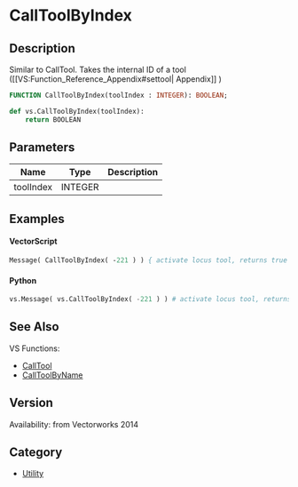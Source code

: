 # CallToolByIndex

## Description
Similar to CallTool. Takes the internal ID of a tool ([[VS:Function_Reference_Appendix#settool| Appendix]] )

```pascal
FUNCTION CallToolByIndex(toolIndex : INTEGER): BOOLEAN;
```

```python
def vs.CallToolByIndex(toolIndex):
    return BOOLEAN
```

## Parameters
|Name|Type|Description|
|---|---|---|
|toolIndex|INTEGER|   |

## Examples
#### VectorScript ####
```pascal
Message( CallToolByIndex( -221 ) ) { activate locus tool, returns true if successful }
```
#### Python ####
```python
vs.Message( vs.CallToolByIndex( -221 ) ) # activate locus tool, returns true if successful
```

## See Also
VS Functions:
* [CallTool](CallTool.md)
* [CallToolByName](CallToolByName.md)

## Version
Availability: from Vectorworks 2014

## Category
* [Utility](../Categories/Utility.md)

